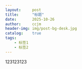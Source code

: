 ```yaml
---
layout:     post
title:      "标题"
date:       2025-10-26
author:     ccjm
header-img: img/post-bg-desk.jpg
catalog:    true
tags:
    - 标签1
    - 标签2
---
```


123123123
